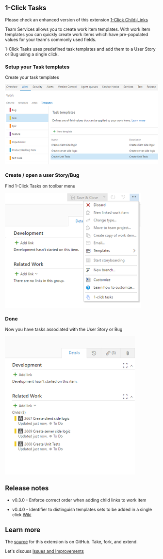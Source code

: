 ## 1-Click Tasks ##

Please check an enhanced version of this extension <a href="https://marketplace.visualstudio.com/items?itemName=ruifig.vsts-work-item-one-click-child-links" target="_blank">1-Click Child-Links</a>

Team Services allows you to create work item templates.
With work item templates you can quickly create work items which have pre-populated values for your team's commonly used fields.

1-Click Tasks uses predefined task templates and add them to a User Story or Bug using a single click.

### Setup your Task templates ###

Create your task templates

![Export](img/screen01.png)

### Create / open a user Story/Bug ###

Find 1-Click Tasks on toolbar menu

![Export](img/screen02.png)

### Done ###

Now you have tasks associated with the User Story or Bug

![Export](img/screen03.png)

## Release notes ##

* v0.3.0 - Enforce correct order when adding child links to work item

* v0.4.0 - Identifier to distinguish templates sets to be added in a single click  <a href="https://github.com/figueiredorui/1-click-tasks/wiki/Group-templates-with-identifier" target="_blank">Wiki</a>


## Learn more ##

The <a href="https://github.com/figueiredorui/1-click-tasks" target="_blank">source</a> for this extension is on GitHub. Take, fork, and extend.

Let's discuss <a href="https://github.com/figueiredorui/1-click-tasks/issues" target="_blank">Issues and Improvements</a>